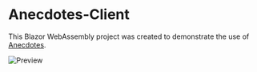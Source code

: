 # Anecdotes-Client
This Blazor WebAssembly project was created to demonstrate the use of [Anecdotes](https://github.com/Roman-Jevstafjev/Anecdotes).

![Preview](https://i.ibb.co/28dbLHt/client-preview.png)
